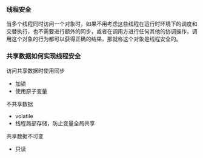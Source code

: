 
### 线程安全

当多个线程同时访问一个对象时，如果不用考虑这些线程在运行时环境下的调度和交替执行，也不需要进行额外的同步，或者在调用方进行任何其他的协调操作，调用这个对象的行为都可以获得正确的结果，那就称这个对象是线程安全的。

### 共享数据如何实现线程安全

访问共享数据时使用同步
- 加锁
- 使用原子变量

不共享数据
- volatile
- 线程局部存储，防止变量全局共享

共享数据不可变
- 只读
